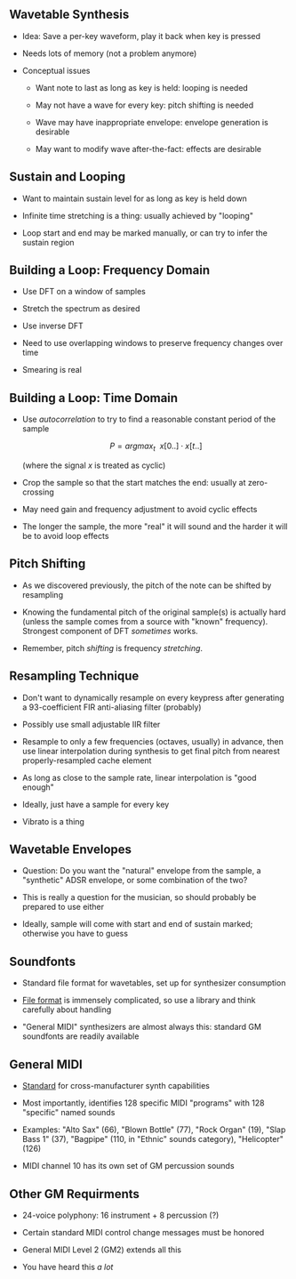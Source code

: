 ## Wavetable Synthesis

* Idea: Save a per-key waveform, play it back when key is
  pressed

* Needs lots of memory (not a problem anymore)

* Conceptual issues

  * Want note to last as long as key is held: looping is needed

  * May not have a wave for every key: pitch shifting is
    needed

  * Wave may have inappropriate envelope: envelope
    generation is desirable

  * May want to modify wave after-the-fact: effects are
    desirable

## Sustain and Looping

* Want to maintain sustain level for as long as key is held
  down

* Infinite time stretching is a thing: usually achieved by
  "looping"

* Loop start and end may be marked manually, or can try to
  infer the sustain region

## Building a Loop: Frequency Domain

* Use DFT on a window of samples

* Stretch the spectrum as desired

* Use inverse DFT

* Need to use overlapping windows to preserve
  frequency changes over time

* Smearing is real

## Building a Loop: Time Domain

* Use *autocorrelation* to try to find a reasonable constant
  period of the sample

  $$ P = argmax_{t} ~~ x[0..] \cdot x[t..] $$

  (where the signal *x* is treated as cyclic)

* Crop the sample so that the start matches the end: usually
  at zero-crossing 

* May need gain and frequency adjustment to avoid cyclic 
  effects

* The longer the sample, the more "real" it will sound and
  the harder it will be to avoid loop effects

## Pitch Shifting

* As we discovered previously, the pitch of the note can be
  shifted by resampling

* Knowing the fundamental pitch of the original sample(s) is
  actually hard (unless the sample comes from a source with
  "known" frequency). Strongest component of DFT *sometimes*
  works.

* Remember, pitch *shifting* is frequency *stretching*.

## Resampling Technique

* Don't want to dynamically resample on every keypress after
  generating a 93-coefficient FIR anti-aliasing filter
  (probably)

* Possibly use small adjustable IIR filter

* Resample to only a few frequencies (octaves, usually) in
  advance, then use linear interpolation during synthesis to
  get final pitch from nearest properly-resampled cache
  element

* As long as close to the sample rate, linear
  interpolation is "good enough"

* Ideally, just have a sample for every key

* Vibrato is a thing

## Wavetable Envelopes

* Question: Do you want the "natural" envelope from the
  sample, a "synthetic" ADSR envelope, or some combination
  of the two?

* This is really a question for the musician, so should
  probably be prepared to use either

* Ideally, sample will come with start and end of sustain
  marked; otherwise you have to guess

## Soundfonts

* Standard file format for wavetables, set up for
  synthesizer consumption

* [File format](http://freepats.zenvoid.org/sf2/sfspec24.pdf)
  is immensely complicated, so use a library and think
  carefully about handling

* "General MIDI" synthesizers are almost always this:
  standard GM soundfonts are readily available

## General MIDI

* [Standard](https://en.wikipedia.org/wiki/General_MIDI) for
  cross-manufacturer synth capabilities

* Most importantly, identifies 128 specific MIDI "programs"
  with 128 "specific" named sounds

* Examples: "Alto Sax" (66), "Blown Bottle" (77), "Rock
  Organ" (19), "Slap Bass 1" (37), "Bagpipe" (110, in
  "Ethnic" sounds category), "Helicopter" (126)

* MIDI channel 10 has its own set of GM percussion sounds

## Other GM Requirments

* 24-voice polyphony: 16 instrument + 8 percussion (?)

* Certain standard MIDI control change messages must be
  honored

* General MIDI Level 2 (GM2) extends all this

* You have heard this *a lot*

